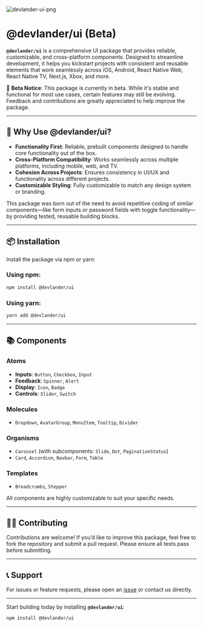 
![devlander-ui-png](https://github.com/user-attachments/assets/2aa14b79-bcec-494b-bef0-0cbcfb01a3ad)

# @devlander/ui (Beta)

**`@devlander/ui`** is a comprehensive UI package that provides reliable, customizable, and cross-platform components. Designed to streamline development, it helps you kickstart projects with consistent and reusable elements that work seamlessly across iOS, Android, React Native Web, React Native TV, Next.js, Xbox, and more.

🚨 **Beta Notice**: This package is currently in beta. While it's stable and functional for most use cases, certain features may still be evolving. Feedback and contributions are greatly appreciated to help improve the package.

---

## 🚀 Why Use @devlander/ui?

- **Functionality First**: Reliable, prebuilt components designed to handle core functionality out of the box.
- **Cross-Platform Compatibility**: Works seamlessly across multiple platforms, including mobile, web, and TV.
- **Cohesion Across Projects**: Ensures consistency in UI/UX and functionality across different projects.
- **Customizable Styling**: Fully customizable to match any design system or branding.

This package was born out of the need to avoid repetitive coding of similar components—like form inputs or password fields with toggle functionality—by providing tested, reusable building blocks.

---

## 📦 Installation

Install the package via npm or yarn:

### Using npm:
```bash
npm install @devlander/ui
```

### Using yarn:
```bash
yarn add @devlander/ui
```

---

## 📚 Components

### **Atoms**
- **Inputs**: `Button`, `Checkbox`, `Input`
- **Feedback**: `Spinner`, `Alert`
- **Display**: `Icon`, `Badge`
- **Controls**: `Slider`, `Switch`

### **Molecules**
- `Dropdown`, `AvatarGroup`, `MenuItem`, `Tooltip`, `Divider`

### **Organisms**
- `Carousel` (with subcomponents: `Slide`, `Dot`, `PaginationStatus`)
- `Card`, `Accordion`, `Navbar`, `Form`, `Table`

### **Templates**
- `Breadcrumbs`, `Stepper`

All components are highly customizable to suit your specific needs.

---

## 👨‍💻 Contributing

Contributions are welcome! If you’d like to improve this package, feel free to fork the repository and submit a pull request. Please ensure all tests pass before submitting.

---

## 📞 Support

For issues or feature requests, please open an [issue](https://github.com/Devlander-Software/ui/issues) or contact us directly.

---

Start building today by installing **`@devlander/ui`**:

```bash
npm install @devlander/ui
```

